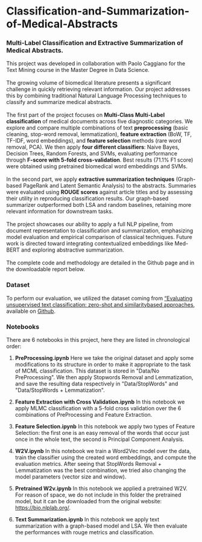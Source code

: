 # Classification-and-Summarization-of-Medical-Abstracts
### Multi-Label Classification and Extractive Summarization of Medical Abstracts.

This project was developed in collaboration with Paolo Caggiano for the Text Mining course in the Master Degree in Data Science.<br><br>
The growing volume of biomedical literature presents a significant challenge in quickly retrieving relevant information. Our project addresses this by combining traditional Natural Language Processing techniques to classify and summarize medical abstracts.<br><br>
The first part of the project focuses on <strong>Multi-Class Multi-Label classification</strong> of medical documents across five diagnostic categories. We explore and compare multiple combinations of text <strong>preprocessing</strong> (basic cleaning, stop-word removal, lemmatization), <strong>feature extraction</strong> (BoW, TF, TF-IDF, word embeddings), and <strong>feature selection</strong> methods (rare word removal, PCA). We then apply <strong>four different classifiers</strong>: Naive Bayes, Decision Trees, Random Forests, and SVMs, evaluating performance through <strong>F-score with 5-fold cross-validation</strong>. Best results (71.1% F1 score) were obtained using pretrained biomedical word embeddings and SVMs.<br><br>
In the second part, we apply <strong>extractive summarization techniques</strong> (Graph-based PageRank and Latent Semantic Analysis) to the abstracts. Summaries were evaluated using <strong>ROUGE scores</strong> against article titles and by assessing their utility in reproducing classification results. Our graph-based summarizer outperformed both LSA and random baselines, retaining more relevant information for downstream tasks.<br><br>
The project showcases our ability to apply a full NLP pipeline, from document representation to classification and summarization, emphasizing model evaluation and empirical comparison of classical techniques. Future work is directed toward integrating contextualized embeddings like Med-BERT and exploring abstractive summarization.<br><br>
The complete code and methodology are detailed in the Github page and in the downloadable report below.

### Dataset
To perform our evaluation, we utilized the dataset coming from [“Evaluating unsupervised text classification: zero-shot and similaritybased approaches](https://dl.acm.org/doi/abs/10.1145/3582768.3582795), available on [Github](https://github.com/sebischair/medical-abstracts-tc-corpus).

### Notebooks
There are 6 notebooks in this project, here they are listed in chronological order:

1. **PreProcessing.ipynb**
Here we take the original dataset and apply some modifications to its structure in order to make it appropriate to the task of MCML classification.
This dataset is stored in "Data/No PreProcessing".
We then apply Stopwords Removal and Lemmatization, and save the resulting data respectively in "Data/StopWords" and "Data/StopWords + Lemmatization".

2. **Feature Extraction with Cross Validation.ipynb**
In this notebook we apply MLMC classification with a 5-fold cross validation over the 6 combinations of PreProcessing and Feature Extraction.

3. **Feature Selection.ipynb**
In this notebook we apply two types of Feature Selection: the first one is an easy removal of the words that occur just once in the whole text, the second is Principal Component Analysis.

4. **W2V.ipynb**
In this notebook we train a Word2Vec model over the data, train the classifier using the created word embeddings, and compute the evaluation metrics.
After seeing that StopWords Removal + Lemmatization was the best combination, we tried also changing the model parameters (vector size and window).

5. **Pretrained W2v.ipynb**
In this notebook we applied a pretrained W2V. For reason of space, we do not include in this folder the pretrained model, but it can be downloaded from the original website: https://bio.nlplab.org/.

6. **Text Summarization.ipynb**
In this notebook we apply text summarization with a graph-based model and LSA. We then evaluate the performances with rouge metrics and classification.
